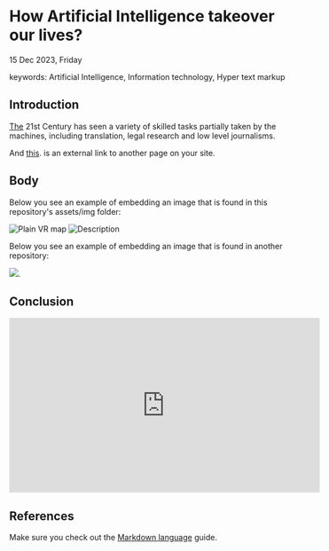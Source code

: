 # How Artificial Intelligence takeover our lives?
15 Dec 2023, Friday

keywords: Artificial Intelligence, Information technology, Hyper text markup

## Introduction
[The](assessment.md) 21st Century has seen a variety of skilled tasks partially taken by the machines, including translation, legal research and low level journalisms. 

And [this](http://navigatingthedigitalworld.com/). is an external link to another page on your site. 

## Body 
Below you see an example of embedding an image that is found in this repository's assets/img folder: 

![Plain VR map](assets/img/vr-map-plain.svg)
![Description]()


Below you see an example of embedding an image that is found in another repository:

![](https://khofstadter.com/assets/img/2005-04-01-khofstadter-painting-chien.jpg). 

## Conclusion  

<iframe width="560" height="315" src="https://www.youtube.com/embed/lfPJ7Tz4JGs" title="YouTube video player" frameborder="0" allow="accelerometer; autoplay; clipboard-write; encrypted-media; gyroscope; picture-in-picture" allowfullscreen></iframe>

## References
Make sure you check out the [Markdown language](https://guides.github.com/features/mastering-markdown/) guide. 

[^1]: My reference.
[^2]: To add line breaks within a footnote, prefix new lines with 2 spaces.
  This is a second line.
